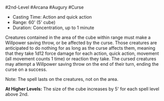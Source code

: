 #2nd-Level #Arcana #Augury #Curse
 
- Casting Time: Action and quick action
- Range: 60' (5' cube)
- Duration: Concentration, up to 1 minute  

Creatures contained in the area of the cube within range must make a Willpower saving throw, or be affected by the curse. Those creatures are anticipated to do nothing for as long as the curse affects them, meaning that they take 1d12 force damage for each action, quick action, movement (all movement counts 1 time) or reaction they take. The cursed creatures may attempt a Willpower saving throw on the end of their turn, ending the curse on a success.
 
Note: The spell lasts on the creatures, not on the area.
 
**At Higher Levels:** The size of the cube increases by 5' for each spell level above 2nd.